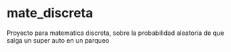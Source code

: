# mate_discreta
Proyecto para matematica discreta, sobre la probabilidad aleatoria de que salga un super auto en un parqueo
